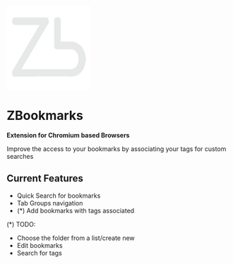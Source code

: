 ![Logo](icon_small.png)
# ZBookmarks

**Extension for Chromium based Browsers**

Improve the access to your bookmarks by associating your tags for custom searches

## Current Features

* Quick Search for bookmarks
* Tab Groups navigation
* (*) Add bookmarks with tags associated

(*) TODO: 
- Choose the folder from a list/create new
- Edit bookmarks
- Search for tags
      



